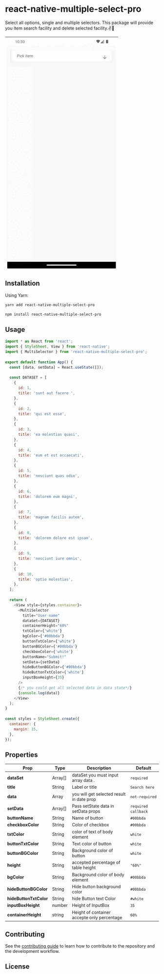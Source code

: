 # react-native-multiple-select-pro

Select all options, single and multiple selectors. This package will provide you item search facility and delete selected facility.:v::sparkling_heart:

| ![Screenshot a](gif/MultiSelector.gif) |
| -------------------------------------- |

## Installation

Using Yarn:

```sh
yarn add react-native-multiple-select-pro
```

```sh
npm install react-native-multiple-select-pro
```

## Usage

```js
import * as React from 'react';
import { StyleSheet, View } from 'react-native';
import { MultiSelector } from 'react-native-multiple-select-pro';

export default function App() {
  const [data, setData] = React.useState([]);

  const DATASET = [
    {
      id: 1,
      title: 'sunt aut facere ',
    },
    {
      id: 2,
      title: 'qui est esse',
    },
    {
      id: 3,
      title: 'ea molestias quasi',
    },
    {
      id: 4,
      title: 'eum et est occaecati',
    },
    {
      id: 5,
      title: 'nesciunt quas odio',
    },
    {
      id: 6,
      title: 'dolorem eum magni',
    },
    {
      id: 7,
      title: 'magnam facilis autem',
    },
    {
      id: 8,
      title: 'dolorem dolore est ipsam',
    },
    {
      id: 9,
      title: 'nesciunt iure omnis',
    },
    {
      id: 10,
      title: 'optio molestias',
    },
  ];

  return (
    <View style={styles.container}>
      <MultiSelector
        title="User name"
        dataSet={DATASET}
        containerHeight="60%"
        txtColor={'white'}
        bgColor={'#00bbda'}
        buttonTxtColor={'white'}
        buttonBGColor={'#00bbda'}
        checkboxColor={'white'}
        buttonName="Submit!"
        setData={setData}
        hideButtonBGColor={'#00bbda'}
        hideButtonTxtColor={'white'}
        inputBoxHeight={35}
      />
      {/* you could get all selected data in data state*/}
      {console.log(data)}
    </View>
  );
}

const styles = StyleSheet.create({
  container: {
    margin: 15,
  },
});
```

## Properties

| Prop                      | Type    | Description                                 | Default             |
| ------------------------- | ------- | ------------------------------------------- | ------------------- |
| <b>dataSet</b>            | Array[] | dataSet you must input array data .         | `required`          |
| <b>title</b>              | String  | Label or title                              | `Search here`       |
| <b>data</b>               | Array   | you will get selected result in date prop   | `not-required`      |
| <b>setData</b>            | Array[] | Pass setState data in setData props         | `required callback` |
| <b>buttonName</b>         | String  | Name of button                              | `#00bbda`           |
| <b>checkboxColor</b>      | String  | Color of checkbox                           | `#00bbda`           |
| <b>txtColor</b>           | String  | color of text of body element               | `white`             |
| <b>buttonTxtColor</b>     | String  | Text color of button                        | `white`             |
| <b>buttonBGColor</b>      | String  | Background color of button                  | `white`             |
| <b>height</b>             | String  | accepted percentage of table height         | `"60%"`             |
| <b>bgColor</b>            | String  | Background color of body element            | `#00bbda`           |
| <b>hideButtonBGColor</b>  | String  | Hide button background color                | `#00bbda`           |
| <b>hideButtonTxtColor</b> | String  | hide Button text Color                      | `#white`            |
| <b>inputBoxHeight</b>     | number  | Height of InputBox                          | `35`                |
| <b>containerHeight</b>    | string  | Height of container accepte only percentage | `60%`               |

## Contributing

See the [contributing guide](CONTRIBUTING.md) to learn how to contribute to the repository and the development workflow.

## License
